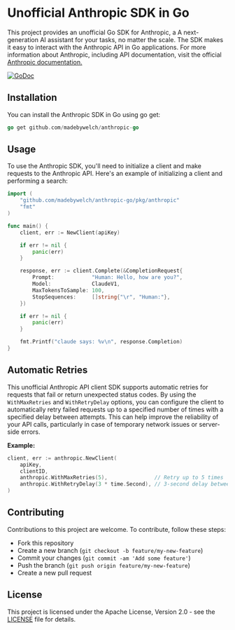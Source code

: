# Unofficial Anthropic SDK in Go

This project provides an unofficial Go SDK for Anthropic, a A next-generation AI assistant for your tasks, no matter the scale. The SDK makes it easy to interact with the Anthropic API in Go applications. For more information about Anthropic, including API documentation, visit the official [Anthropic documentation.](https://console.anthropic.com/docs)

[![GoDoc](https://godoc.org/github.com/madebywelch/anthropic-go?status.svg)](https://pkg.go.dev/github.com/madebywelch/anthropic-go)

## Installation

You can install the Anthropic SDK in Go using go get:

```go
go get github.com/madebywelch/anthropic-go
```

## Usage

To use the Anthropic SDK, you'll need to initialize a client and make requests to the Anthropic API. Here's an example of initializing a client and performing a search:

```go
import (
    "github.com/madebywelch/anthropic-go/pkg/anthropic"
    "fmt"
)

func main() {
	client, err := NewClient(apiKey)

	if err != nil {
		panic(err)
	}

	response, err := client.Complete(&CompletionRequest{
		Prompt:            "Human: Hello, how are you?",
		Model:             ClaudeV1,
		MaxTokensToSample: 100,
		StopSequences:     []string{"\r", "Human:"},
	})

    if err != nil {
        panic(err)
    }

    fmt.Printf("claude says: %v\n", response.Completion)
}
```

## Automatic Retries

This unofficial Anthropic API client SDK supports automatic retries for requests that fail or return unexpected status codes. By using the `WithMaxRetries` and `WithRetryDelay` options, you can configure the client to automatically retry failed requests up to a specified number of times with a specified delay between attempts. This can help improve the reliability of your API calls, particularly in case of temporary network issues or server-side errors.

**Example:**

```go
client, err := anthropic.NewClient(
	apiKey,
	clientID,
	anthropic.WithMaxRetries(5),               // Retry up to 5 times
	anthropic.WithRetryDelay(3 * time.Second), // 3-second delay between retries
)
```

## Contributing

Contributions to this project are welcome. To contribute, follow these steps:

- Fork this repository
- Create a new branch (`git checkout -b feature/my-new-feature`)
- Commit your changes (`git commit -am 'Add some feature'`)
- Push the branch (`git push origin feature/my-new-feature`)
- Create a new pull request

## License

This project is licensed under the Apache License, Version 2.0 - see the [LICENSE](LICENSE) file for details.
